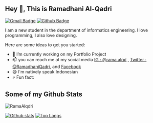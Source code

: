 ## Hey 👋, This is Ramadhani Al-Qadri
[![Gmail Badge](https://img.shields.io/badge/-ramadhanialqadri12@gmail.com-c14438?style=flat&logo=Gmail&logoColor=white&link=mailto:ramadhanialqadri12@gmail.com)](mailto:ramadhanialqadri12@gmail.com) [![Github Badge](https://img.shields.io/badge/-RamaAlqdri-grey?style=flat&logo=github&logoColor=white&link=https://github.com/RamaAlqdri/)](https://www.github.com/RamaAlqdri/) <p align='left'>I am a new student in the department of informatics engineering. I love programming, I also love designing.</p>
Here are some ideas to get you started:

- 🔭 I’m currently working on my Portfolio Project
- 📫 you can reach me at my social media  [IG : @rama.alqd](https://instagram.com/rama.alqd) , [Twitter : @RamadhaniQadri](https://twitter.com/RamadhaniQadri), and [Facebook](https://facebook.com/ramadhanialqadri.alqadri)
- 😄 I'm natively speak Indonesian
- ⚡ Fun fact: 

## Some of my Github Stats
<p align=left> <img src=https://komarev.com/ghpvc/?username=RamaAlqdri alt=RamaAlqdri /> </p>

[![Github stats](https://github-readme-stats.vercel.app/api?username=ramaalqdri&show_icons=true&include_all_commits=true)](https://github.com/ramaalqdri/github-readme-stats)
[![Top Langs](https://github-readme-stats.vercel.app/api/top-langs/?username=ramaalqdri&layout=compact)](https://github.com/ramaalqdri/github-readme-stats)
